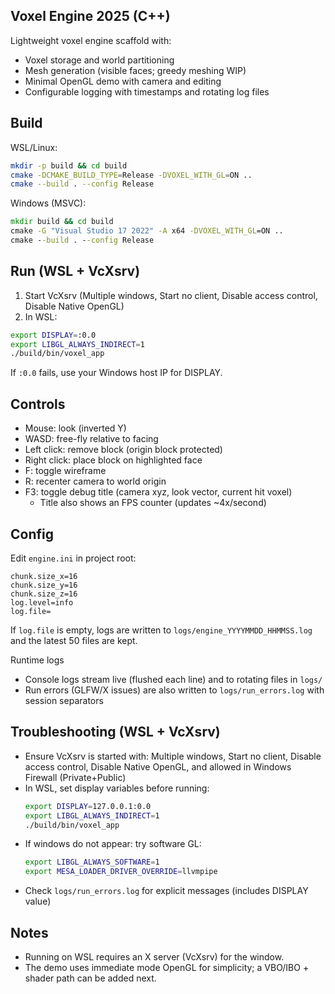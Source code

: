 ## Voxel Engine 2025 (C++)

Lightweight voxel engine scaffold with:
- Voxel storage and world partitioning
- Mesh generation (visible faces; greedy meshing WIP)
- Minimal OpenGL demo with camera and editing
- Configurable logging with timestamps and rotating log files

## Build

WSL/Linux:
```bash
mkdir -p build && cd build
cmake -DCMAKE_BUILD_TYPE=Release -DVOXEL_WITH_GL=ON ..
cmake --build . --config Release
```

Windows (MSVC):
```bat
mkdir build && cd build
cmake -G "Visual Studio 17 2022" -A x64 -DVOXEL_WITH_GL=ON ..
cmake --build . --config Release
```

## Run (WSL + VcXsrv)

1) Start VcXsrv (Multiple windows, Start no client, Disable access control, Disable Native OpenGL)
2) In WSL:
```bash
export DISPLAY=:0.0
export LIBGL_ALWAYS_INDIRECT=1
./build/bin/voxel_app
```
If `:0.0` fails, use your Windows host IP for DISPLAY.

## Controls

- Mouse: look (inverted Y)
- WASD: free-fly relative to facing
- Left click: remove block (origin block protected)
- Right click: place block on highlighted face
- F: toggle wireframe
- R: recenter camera to world origin
- F3: toggle debug title (camera xyz, look vector, current hit voxel)
  - Title also shows an FPS counter (updates ~4x/second)

## Config

Edit `engine.ini` in project root:
```
chunk.size_x=16
chunk.size_y=16
chunk.size_z=16
log.level=info
log.file=
```
If `log.file` is empty, logs are written to `logs/engine_YYYYMMDD_HHMMSS.log` and the latest 50 files are kept.

Runtime logs
- Console logs stream live (flushed each line) and to rotating files in `logs/`
- Run errors (GLFW/X issues) are also written to `logs/run_errors.log` with session separators

## Troubleshooting (WSL + VcXsrv)

- Ensure VcXsrv is started with: Multiple windows, Start no client, Disable access control, Disable Native OpenGL, and allowed in Windows Firewall (Private+Public)
- In WSL, set display variables before running:
  ```bash
  export DISPLAY=127.0.0.1:0.0
  export LIBGL_ALWAYS_INDIRECT=1
  ./build/bin/voxel_app
  ```
- If windows do not appear: try software GL:
  ```bash
  export LIBGL_ALWAYS_SOFTWARE=1
  export MESA_LOADER_DRIVER_OVERRIDE=llvmpipe
  ```
- Check `logs/run_errors.log` for explicit messages (includes DISPLAY value)

## Notes

- Running on WSL requires an X server (VcXsrv) for the window.
- The demo uses immediate mode OpenGL for simplicity; a VBO/IBO + shader path can be added next.



